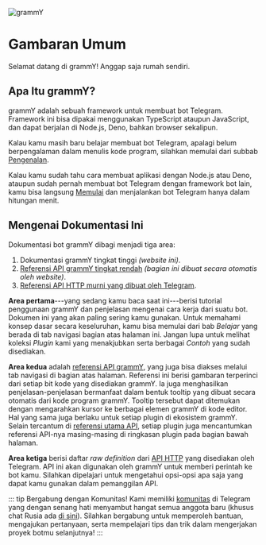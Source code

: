 <!-- markdownlint-disable first-line-heading -->

![grammY](/images/grammY.svg)

# Gambaran Umum

Selamat datang di grammY! Anggap saja rumah sendiri.

## Apa Itu grammY?

grammY adalah sebuah framework untuk membuat bot Telegram. Framework ini bisa
dipakai menggunakan TypeScript ataupun JavaScript, dan dapat berjalan di
Node.js, Deno, bahkan browser sekalipun.

Kalau kamu masih baru belajar membuat bot Telegram, apalagi belum berpengalaman
dalam menulis kode program, silahkan memulai dari subbab
[Pengenalan](./introduction).

Kalau kamu sudah tahu cara membuat aplikasi dengan Node.js atau Deno, ataupun
sudah pernah membuat bot Telegram dengan framework bot lain, kamu bisa langsung
[Memulai](./getting-started) dan menjalankan bot Telegram hanya dalam hitungan
menit.

## Mengenai Dokumentasi Ini

Dokumentasi bot grammY dibagi menjadi tiga area:

1. Dokumentasi grammY tingkat tinggi _(website ini)_.
2. [Referensi API grammY tingkat rendah](/ref/) _(bagian ini dibuat secara
   otomatis oleh website)_.
3. [Referensi API HTTP murni yang dibuat oleh Telegram](https://core.telegram.org/bots/api).

**Area pertama**---yang sedang kamu baca saat ini---berisi tutorial penggunaan
grammY dan penjelasan mengenai cara kerja dari suatu bot. Dokumen ini yang akan
paling sering kamu gunakan. Untuk memahami konsep dasar secara keseluruhan, kamu
bisa memulai dari bab _Belajar_ yang berada di tab navigasi bagian atas halaman
ini. Jangan lupa untuk melihat koleksi _Plugin_ kami yang menakjubkan serta
berbagai _Contoh_ yang sudah disediakan.

**Area kedua** adalah [referensi API grammY](/ref/), yang juga bisa diakses
melalui tab navigasi di bagian atas halaman. Referensi ini berisi gambaran
terperinci dari setiap bit kode yang disediakan grammY. Ia juga menghasilkan
penjelasan-penjelasan bermanfaat dalam bentuk tooltip yang dibuat secara
otomatis dari kode program grammY. Tooltip tersebut dapat ditemukan dengan
mengarahkan kursor ke berbagai elemen grammY di kode editor. Hal yang sama juga
berlaku untuk setiap plugin di ekosistem grammY. Selain tercantum di
[referensi utama API](/ref/), setiap plugin juga mencantumkan referensi API-nya
masing-masing di ringkasan plugin pada bagian bawah halaman.

**Area ketiga** berisi daftar _raw definition_ dari
[API HTTP](https://core.telegram.org/bots/api) yang disediakan oleh Telegram.
API ini akan digunakan oleh grammY untuk memberi perintah ke bot kamu. Silahkan
dipelajari untuk mengetahui opsi-opsi apa saja yang dapat kamu gunakan dalam
pemanggilan API.

::: tip Bergabung dengan Komunitas! Kami memiliki
[komunitas](https://t.me/grammyjs) di Telegram yang dengan senang hati menyambut
hangat semua anggota baru (khusus chat Rusia ada
[di sini](https://t.me/grammyjs_ru)). Silahkan bergabung untuk memperoleh
bantuan, mengajukan pertanyaan, serta mempelajari tips dan trik dalam
mengerjakan proyek botmu selanjutnya! :::
